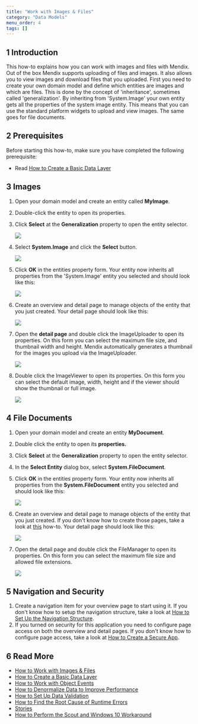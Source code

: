 ```yaml
---
title: "Work with Images & Files"
category: "Data Models"
menu_order: 4
tags: []
---
```


## 1 Introduction

This how-to explains how you can work with images and files with Mendix. Out of the box Mendix supports uploading of files and images. It also allows you to view images and download files that you uploaded. First you need to create your own domain model and define which entities are images and which are files. This is done by the concept of 'inheritance', sometimes called 'generalization'. By inheriting from 'System.Image' your own entity gets all the properties of the system image entity. This means that you can use the standard platform widgets to upload and view images. The same goes for file documents.

## 2 Prerequisites

Before starting this how-to, make sure you have completed the following prerequisite:

* Read [How to Create a Basic Data Layer](create-a-basic-data-layer)

## 3 Images

1.  Open your domain model and create an entity called **MyImage**.
2.  Double-click the entity to open its properties.
3.  Click **Select** at the **Generalization** property to open the entity selector.

    ![](attachments/18448741/18582124.png)

4.  Select **System.Image** and click the **Select** button.

    ![](attachments/18448741/18582123.png)

5.  Click **OK** in the entities property form. Your entity now inherits all properties from the 'System.Image' entity you selected and should look like this:

    ![](attachments/18448741/18582136.png)

6.  Create an overview and detail page to manage objects of the entity that you just created. Your detail page should look like this:

    ![](attachments/18448741/18582131.png)

7.  Open the **detail page** and double click the ImageUploader to open its properties. On this form you can select the maximum file size, and thumbnail width and height. Mendix automatically generates a thumbnail for the images you upload via the ImageUploader.

    ![](attachments/18448741/18582130.png)

8.  Double click the ImageViewer to open its properties. On this form you can select the default image, width, height and if the viewer should show the thumbnail or full image.

    ![](attachments/18448741/18582129.png)

## 4 File Documents

1.  Open your domain model and create an entity **MyDocument**.
2.  Double click the entity to open its **properties.**
3.  Click **Select** at the **Generalization** property to open the entity selector.
4.  In the **Select Entity** dialog box, select **System.FileDocument**.
5.  Click **OK** in the entities property form. Your entity now inherits all properties from the **System.FileDocument** entity you selected and should look like this:

    ![](attachments/18448741/18582126.png)

6.  Create an overview and detail page to manage objects of the entity that you just created. If you don't know how to create those pages, take a look at [this](../ux/create-your-first-two-overview-and-detail-pages) how-to. Your detail page should look like this:

    ![](attachments/18448741/18582125.png)

7.  Open the detail page and double click the FileManager to open its properties. On this form you can select the maximum file size and allowed file extensions.

    ![](attachments/18448741/18582122.png)

## 5 Navigation and Security

1.  Create a navigation item for your overview page to start using it. If you don't know how to setup the navigation structure, take a look at [How to Set Up the Navigation Structure](../ux/setting-up-the-navigation-structure).
2.  If you turned on security for this application you need to configure page access on both the overview and detail pages. If you don't know how to configure page access, take a look at [How to Create a Secure App](../security/create-a-secure-app).

## 6 Read More

*   [How to Work with Images & Files](working-with-images-and-files)
*   [How to Create a Basic Data Layer](create-a-basic-data-layer)
*   [How to Work with Object Events](working-with-object-events)
*   [How to Denormalize Data to Improve Performance](denormalize-data-to-improve-performance)
*   [How to Set Up Data Validation](setting-up-data-validation)
*   [How to Find the Root Cause of Runtime Errors](../monitoring-troubleshooting/finding-the-root-cause-of-runtime-errors)
*   [Stories](/developerportal/collaborate/stories)
*   [How to Perform the Scout and Windows 10 Workaround](../ux/perform-scout-and-windows-10-workaround)

